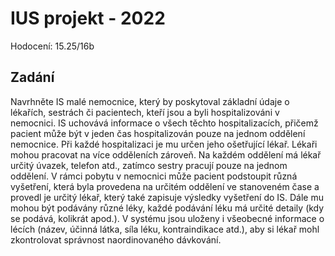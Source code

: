 # IUS projekt - 2022

Hodocení: 15.25/16b

## Zadání

Navrhněte IS malé nemocnice, který by poskytoval základní údaje o lékařích, sestrách či pacientech, kteří jsou a byli hospitalizováni v nemocnici. IS uchovává informace o všech těchto hospitalizacích, přičemž pacient může být v jeden čas hospitalizován pouze na jednom oddělení nemocnice. Při každé hospitalizaci je mu určen jeho ošetřující lékař. Lékaři mohou pracovat na více odděleních zároveň. Na každém oddělení má lékař určitý úvazek, telefon atd., zatímco sestry pracují pouze na jednom oddělení. V rámci pobytu v nemocnici může pacient podstoupit různá vyšetření, která byla provedena na určitém oddělení ve stanoveném čase a provedl je určitý lékař, který také zapisuje výsledky vyšetření do IS. Dále mu mohou být podávány různé léky, každé podávání léku má určité detaily (kdy se podává, kolikrát apod.). V systému jsou uloženy i všeobecné informace o lécích (název, účinná látka, síla léku, kontraindikace atd.), aby si lékař mohl zkontrolovat správnost naordinovaného dávkování.

